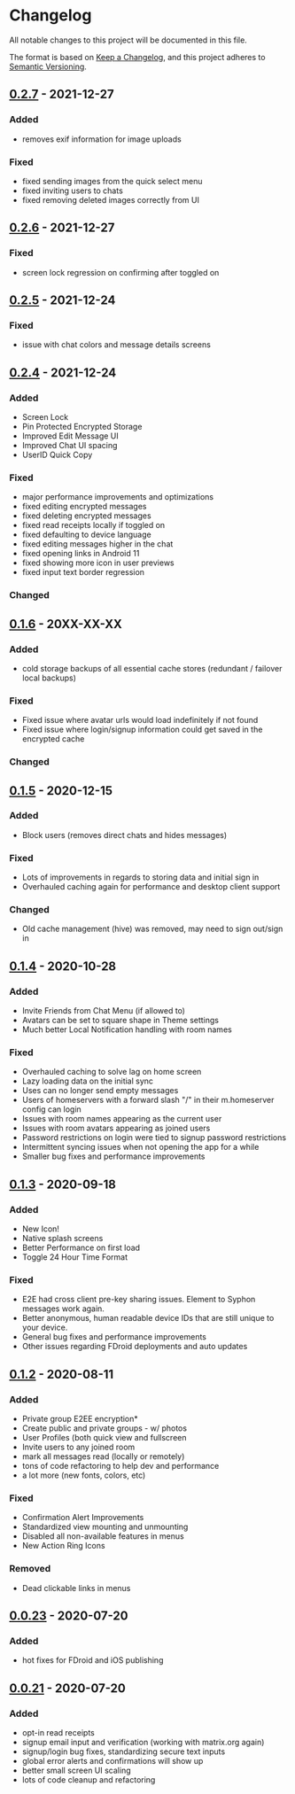 # Changelog
All notable changes to this project will be documented in this file.

The format is based on [Keep a Changelog](https://keepachangelog.com/en/1.0.0/),
and this project adheres to [Semantic Versioning](https://semver.org/spec/v2.0.0.html).


## [0.2.7](https://github.com/syphon-org/syphon/releases/tag/0.2.6) - 2021-12-27


### Added
- removes exif information for image uploads

### Fixed
- fixed sending images from the quick select menu
- fixed inviting users to chats
- fixed removing deleted images correctly from UI 


## [0.2.6](https://github.com/syphon-org/syphon/releases/tag/0.2.6) - 2021-12-27

### Fixed
- screen lock regression on confirming after toggled on

## [0.2.5](https://github.com/syphon-org/syphon/releases/tag/0.2.5) - 2021-12-24

### Fixed
- issue with chat colors and message details screens

## [0.2.4](https://github.com/syphon-org/syphon/releases/tag/0.2.4) - 2021-12-24

### Added 
- Screen Lock
- Pin Protected Encrypted Storage
- Improved Edit Message UI
- Improved Chat UI spacing
- UserID Quick Copy

### Fixed
- major performance improvements and optimizations
- fixed editing encrypted messages 
- fixed deleting encrypted messages
- fixed read receipts locally if toggled on
- fixed defaulting to device language
- fixed editing messages higher in the chat
- fixed opening links in Android 11
- fixed showing more icon in user previews
- fixed input text border regression

### Changed

## [0.1.6](https://github.com/syphon-org/syphon/releases/tag/0.1.5) - 20XX-XX-XX

### Added 
- cold storage backups of all essential cache stores (redundant / failover local backups)

### Fixed
- Fixed issue where avatar urls would load indefinitely if not found
- Fixed issue where login/signup information could get saved in the encrypted cache

### Changed

## [0.1.5](https://github.com/syphon-org/syphon/releases/tag/0.1.5) - 2020-12-15

### Added 
- Block users (removes direct chats and hides messages)

### Fixed
- Lots of improvements in regards to storing data and initial sign in
- Overhauled caching again for performance and desktop client support

### Changed 
- Old cache management (hive) was removed, may need to sign out/sign in

## [0.1.4](https://github.com/syphon-org/syphon/releases/tag/0.1.4) - 2020-10-28

### Added
- Invite Friends from Chat Menu (if allowed to)
- Avatars can be set to square shape in Theme settings
- Much better Local Notification handling with room names

### Fixed
- Overhauled caching to solve lag on home screen
- Lazy loading data on the initial sync
- Uses can no longer send empty messages
- Users of homeservers with a forward slash "/" in their m.homeserver config can login
- Issues with room names appearing as the current user
- Issues with room avatars appearing as joined users
- Password restrictions on login were tied to signup password restrictions
- Intermittent syncing issues when not opening the app for a while
- Smaller bug fixes and performance improvements

## [0.1.3](https://github.com/syphon-org/syphon/releases/tag/0.1.3-4) - 2020-09-18

### Added
- New Icon!
- Native splash screens
- Better Performance on first load
- Toggle 24 Hour Time Format

### Fixed
- E2E had cross client pre-key sharing issues. Element to Syphon messages work again.
- Better anonymous, human readable device IDs that are still unique to your device.
- General bug fixes and performance improvements
- Other issues regarding FDroid deployments and auto updates


## [0.1.2](https://github.com/syphon-org/syphon/releases/tag/0.1.2) - 2020-08-11

### Added 
- Private group E2EE encryption*
- Create public and private groups - w/ photos
- User Profiles (both quick view and fullscreen
- Invite users to any joined room
- mark all messages read (locally or remotely)
- tons of code refactoring to help dev and performance
- a lot more (new fonts, colors, etc)

### Fixed
- Confirmation Alert Improvements
- Standardized view mounting and unmounting
- Disabled all non-available features in menus
- New Action Ring Icons

### Removed
- Dead clickable links in menus

## [0.0.23](https://github.com/syphon-org/syphon/releases/tag/0.0.23) - 2020-07-20
### Added
- hot fixes for FDroid and iOS publishing

## [0.0.21](https://github.com/syphon-org/syphon/releases/tag/0.0.21) - 2020-07-20
### Added
- opt-in read receipts
- signup email input and verification (working with matrix.org again)
- signup/login bug fixes, standardizing secure text inputs
- global error alerts and confirmations will show up
- better small screen UI scaling
- lots of code cleanup and refactoring
